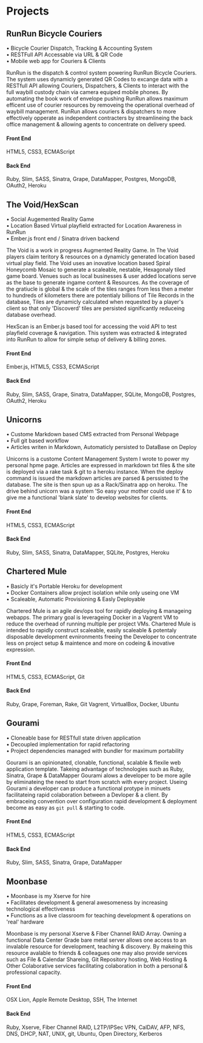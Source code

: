 # Projects

## RunRun Bicycle Couriers

• Bicycle Courier Dispatch, Tracking & Accounting System  
• RESTFull API Accessable via URL & QR Code  
• Mobile web app for Couriers & Clients  

RunRun is the dispatch & control system powering RunRun Bicycle Couriers. The system uses dynamicly generated QR Codes to excange data with a RESTfull API allowing Couriers, Dispatchers, & Clients to interact with the full waybill custody chain via camera equiped mobile phones. By automating the book work of envelope pushing RunRun allows maximum efficent use of courier resources by removeing the operational overhead of waybill management. RunRun allows couriers & dispatchers to more effectively opperate as independent contracters by streamlineing the back office management & allowing agents to concentrate on delivery speed.  

#### Front End
HTML5, CSS3, ECMAScript
#### Back End
Ruby, Slim, SASS, Sinatra, Grape, DataMapper, Postgres, MongoDB, OAuth2, Heroku


## The Void/HexScan

• Social Augemented Reality Game  
• Location Based Virtual playfield extracted for Location Awareness in RunRun  
• Ember.js front end / Sinatra driven backend  

The Void is a work in progress Augmented Reality Game. In The Void players claim teritory & resources on a dynamicly generated location based virtual play field. The Void uses an inovative location based Spiral Honeycomb Mosaic to generate a scaleable, nestable, Hexagonaly tiled game board. Venues such as local businesses & user added locations serve as the base to generate ingame content & Resources. As the coverage of the gratiucle is global & the scale of the tiles ranges from less then a meter to hundreds of kilometers there are potentialy billions of Tile Records in the database, Tiles are dynamicly calculated when requested by a player's client so that only 'Discoverd' tiles are persisted significantly reduceing database overhead.

HexScan is an Ember.js based tool for accessing the void API to test playfield coverage & navigation. This system was extracted & integrated into RunRun to allow for simple setup of delivery & billing zones. 

#### Front End
Ember.js, HTML5, CSS3, ECMAScript
#### Back End
Ruby, Slim, SASS, Grape, Sinatra, DataMapper, SQLite, MongoDB, Postgres, OAuth2, Heroku

## Unicorns

• Custome Markdown based CMS extracted from Personal Webpage  
• Full git based workflow  
• Articles writen in Markdown, Automaticly persisted to DataBase on Deploy  

Unicorns is a custome Content Management System I wrote to power my personal hpme page. Articles are expressed in markdown txt files & the site is deployed via a rake task & git to a heroku instance. When the deploy command is issued the markdown articles are parsed & perssisted to the database. The site is then spun up as a Rack/Sinatra app on heroku. The drive behind unicorn was a system 'So easy your mother could use it' & to give me a functional 'blank slate' to develop websites for clients.

#### Front End
HTML5, CSS3, ECMAScript

#### Back End
Ruby, Slim, SASS, Sinatra, DataMapper, SQLite, Postgres, Heroku

## Chartered Mule

• Basicly it's Portable Heroku for development  
• Docker Containers allow project isolation while only useing one VM  
• Scaleable, Automatic Provisioning & Easly Deployable  

Chartered Mule is an agile dev/ops tool for rapidly deploying & manageing webapps. The primary goal is leverageing Docker in a Vagrent VM to reduce the overhead of running multiple per project VMs. Chartered Mule is intended to rapidly construct scaleable, easily scaleable & potentaly disposable development evnironments freeing the Developer to concentrate less on project setup & maintence and more on codeing & inovative expression.

#### Front End
HTML5, CSS3, ECMAScript, Git
#### Back End
Ruby, Grape, Foreman, Rake, Git Vagrent, VirtualBox, Docker, Ubuntu

## Gourami

• Cloneable base for RESTfull state driven application  
• Decoupled implementation for rapid refactoring  
• Project dependencies managed with bundler for maximum portability

Gourami is an opinionated, clonable, functional, scalable & flexile web application template. Takeing advantage of technologies such as Ruby, Sinatra, Grape & DataMapper Gourami alows a developer to be more agile by eliminateing the need to start from scratch with every project. Useing Gourami a developer can produce a functional protype in minuets facilitateing rapid colaboration between a Devloper & a client. By embraceing convention over configuration rapid development & deployment become as easy as `git pull` & starting to code.

#### Front End
HTML5, CSS3, ECMAScript
#### Back End
Ruby, Slim, SASS, Sinatra, Grape, DataMapper

## Moonbase

• Moonbase is my Xserve for hire  
• Facilitates development & general awesomeness by increasing technological effectiveness  
• Functions as a live classroom for teaching development & operations on 'real' hardware

Moonbase is my personal Xserve & Fiber Channel RAID Array. Owning a functional Data Center Grade bare metal server allows one access to an invalable resource for development, teaching & discovery. By makeing this resource avalable to friends & colleagues one may also provide services such as File & Calendar Shareing, Git Repository hosting, Web Hosting & Other Colaborative services facilitating colaboration in both a personal & professional capacity.

#### Front End
OSX Lion, Apple Remote Desktop, SSH, The Internet
#### Back End
Ruby, Xserve, Fiber Channel RAID, L2TP/IPSec VPN, CalDAV, AFP, NFS, DNS, DHCP, NAT, UNIX, git, Ubuntu, Open Directory, Kerberos
